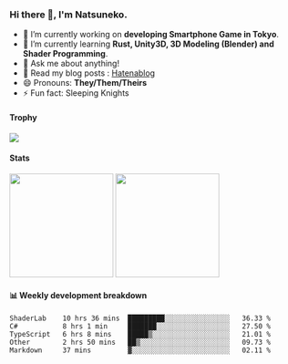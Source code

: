 ### Hi there 👋, I'm Natsuneko.

<!--
**mika-f/mika-f** is a ✨ _special_ ✨ repository because its `README.md` (this file) appears on your GitHub profile.

Here are some ideas to get you started:

- 🔭 I’m currently working on ...
- 🌱 I’m currently learning ...
- 👯 I’m looking to collaborate on ...
- 🤔 I’m looking for help with ...
- 💬 Ask me about ...
- 📫 How to reach me: ...
- 😄 Pronouns: ...
- ⚡ Fun fact: ...
-->

- 🔭 I’m currently working on **developing Smartphone Game in Tokyo**.
- 🌱 I’m currently learning **Rust, Unity3D, 3D Modeling (Blender) and Shader Programming**.
- 💬 Ask me about anything!
- 📝 Read my blog posts : [Hatenablog](https://mikazuki.hatenablog.jp/)
- 😄 Pronouns: **They/Them/Theirs**
- ⚡ Fun fact: Sleeping Knights

#### Trophy

<img src="https://github-profile-trophy.vercel.app/?username=mika-f&no-frame=true&row=1&column=6" />

#### Stats

<p>
  <img src="https://github-readme-stats.vercel.app/api?username=mika-f" height="182" />
  <img src="https://github-readme-stats.vercel.app/api/top-langs/?username=mika-f&layout=compact" height="182" />
</p>


#### 📊 Weekly development breakdown

<!--START_SECTION:waka-->
```text
ShaderLab    10 hrs 36 mins  █████████░░░░░░░░░░░░░░░░   36.33 % 
C#           8 hrs 1 min     ███████░░░░░░░░░░░░░░░░░░   27.50 % 
TypeScript   6 hrs 8 mins    █████▒░░░░░░░░░░░░░░░░░░░   21.01 % 
Other        2 hrs 50 mins   ██▒░░░░░░░░░░░░░░░░░░░░░░   09.73 % 
Markdown     37 mins         ▓░░░░░░░░░░░░░░░░░░░░░░░░   02.11 % 
```
<!--END_SECTION:waka-->
